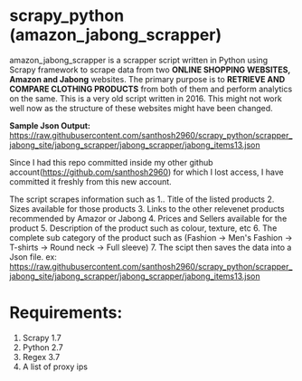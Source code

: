# scrapy_python (amazon_jabong_scrapper)

amazon_jabong_scrapper is a scrapper script written in Python using Scrapy framework to scrape data from two **ONLINE SHOPPING WEBSITES, Amazon and Jabong** websites. The primary purpose is to  **RETRIEVE AND COMPARE CLOTHING PRODUCTS**  from both of them and perform analytics on the same. This is a very old script written in 2016. This might not work well now as the structure of these websites might have been changed.

**Sample Json Output:** https://raw.githubusercontent.com/santhosh2960/scrapy_python/scrapper_jabong_site/jabong_scrapper/jabong_scrapper/jabong_items13.json

Since I had this repo committed inside my other github account(https://github.com/santhosh2960) for which I lost access, I have committed it freshly from this new account.

The script scrapes information such as
1.. Title of the listed products
2. Sizes available for those products
3. Links to the other relevenet products recommended by Amazor or Jabong
4. Prices and Sellers available for the product
5. Description of the product such as colour, texture, etc
6. The complete sub category of the product such as (Fashion -> Men's Fashion -> T-shirts -> Round neck -> Full sleeve)
7. The scipt then saves the data into a Json file. ex: https://raw.githubusercontent.com/santhosh2960/scrapy_python/scrapper_jabong_site/jabong_scrapper/jabong_scrapper/jabong_items13.json

# Requirements:
1. Scrapy 1.7
2. Python 2.7
3. Regex 3.7
4. A list of proxy ips
